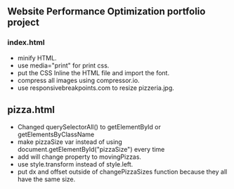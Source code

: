 ## Website Performance Optimization portfolio project

### index.html
* minify HTML.
* use media="print" for print css.
* put the CSS Inline the HTML file and import the font.
* compress all images using compressor.io.
* use responsivebreakpoints.com to resize pizzeria.jpg.

## pizza.html
* Changed querySelectorAll() to getElementById or getElementsByClassName
* make pizzaSize var instead of using document.getElementById("pizzaSize") every time
* add will change property to movingPizzas.
* use style.transform instead of style.left.
* put dx and offset outside of changePizzaSizes function because they all have the same size.
